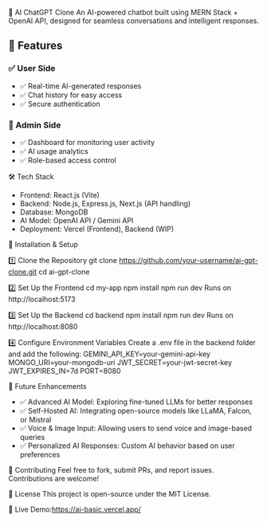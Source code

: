 🚀 AI ChatGPT Clone
An AI-powered chatbot built using MERN Stack + OpenAI API, designed for seamless conversations and intelligent responses.

## 🌟 Features  

### ✅ User Side  
- ✅ Real-time AI-generated responses  
- ✅ Chat history for easy access  
- ✅ Secure authentication  

### 🔧 Admin Side  
- ✅ Dashboard for monitoring user activity  
- ✅ AI usage analytics  
- ✅ Role-based access control  


🛠 Tech Stack

- Frontend: React.js (Vite)
- Backend: Node.js, Express.js, Next.js (API handling)
- Database: MongoDB
- AI Model: OpenAI API / Gemini API
- Deployment: Vercel (Frontend), Backend (WIP)

🔧 Installation & Setup

1️⃣ Clone the Repository
git clone https://github.com/your-username/ai-gpt-clone.git
cd ai-gpt-clone

2️⃣ Set Up the Frontend
cd my-app
npm install
npm run dev
Runs on http://localhost:5173

3️⃣ Set Up the Backend
cd backend
npm install
npm run dev
Runs on http://localhost:8080

4️⃣ Configure Environment Variables
Create a .env file in the backend folder and add the following:
GEMINI_API_KEY=your-gemini-api-key
MONGO_URI=your-mongodb-uri
JWT_SECRET=your-jwt-secret-key
JWT_EXPIRES_IN=7d
PORT=8080

🚀 Future Enhancements

- ✅ Advanced AI Model: Exploring fine-tuned LLMs for better responses
- ✅ Self-Hosted AI: Integrating open-source models like LLaMA, Falcon, or Mistral
- ✅ Voice & Image Input: Allowing users to send voice and image-based queries
- ✅ Personalized AI Responses: Custom AI behavior based on user preferences

📌 Contributing
Feel free to fork, submit PRs, and report issues. Contributions are welcome!

📄 License
This project is open-source under the MIT License.

🔗 Live Demo:https://ai-basic.vercel.app/
